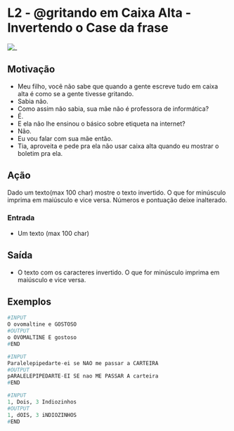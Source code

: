 # L2 - @gritando em Caixa Alta -  Invertendo o Case da frase

![_](https://raw.githubusercontent.com/qxcodefup/arcade/master/base/gritando/cover.jpg)

## Motivação

* Meu filho, você não sabe que quando a gente escreve tudo em caixa alta é como se a gente tivesse gritando.
* Sabia não.
* Como assim não sabia, sua mãe não é professora de informática?
* É.
* E ela não lhe ensinou o básico sobre etiqueta na internet?
* Não.
* Eu vou falar com sua mãe então.
* Tia, aproveita e pede pra ela não usar caixa alta quando eu mostrar o boletim pra ela.

## Ação

Dado um texto(max 100 char) mostre o texto invertido. O que for minúsculo imprima em maiúsculo e vice versa. Números e pontuação deixe inalterado.

### Entrada

* Um texto (max 100 char)

## Saída

* O texto com os caracteres invertido. O que for minúsculo imprima em maiúsculo e vice versa.

## Exemplos

``` py
#INPUT
O ovomaltine e GOSTOSO
#OUTPUT
o OVOMALTINE E gostoso
#END
```

```py
#INPUT
Paralelepipedarte-ei se NAO me passar a CARTEIRA
#OUTPUT
pARALELEPIPEDARTE-EI SE nao ME PASSAR A carteira
#END
```

```py
#INPUT
1, Dois, 3 Indiozinhos
#OUTPUT
1, dOIS, 3 iNDIOZINHOS
#END
```

